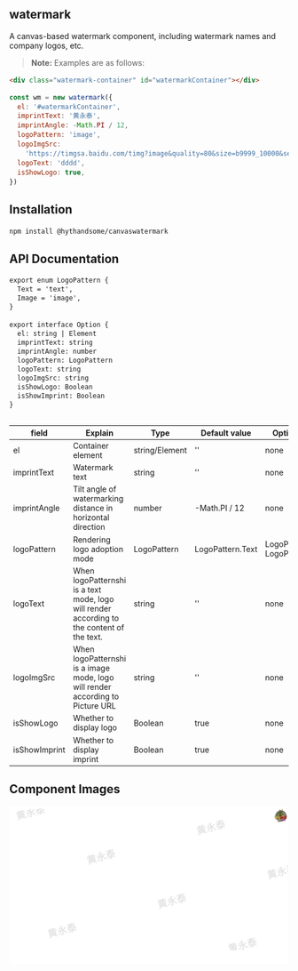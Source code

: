 ## watermark

A canvas-based watermark component, including watermark names and company logos, etc.

> **Note:** Examples are as follows:

```html
<div class="watermark-container" id="watermarkContainer"></div>
```

```js
const wm = new watermark({
  el: '#watermarkContainer',
  imprintText: '黄永泰',
  imprintAngle: -Math.PI / 12,
  logoPattern: 'image',
  logoImgSrc:
    'https://timgsa.baidu.com/timg?image&quality=80&size=b9999_10000&sec=1568368824188&di=a5bc896a1ccd00c6049c8e4b0392ca36&imgtype=0&src=http%3A%2F%2Fi.gbc.tw%2Fgb_img%2F0%2F002%2F194%2F2194310m.jpg',
  logoText: 'dddd',
  isShowLogo: true,
})
```

## Installation

`npm install @hythandsome/canvaswatermark`

## API Documentation

```
export enum LogoPattern {
  Text = 'text',
  Image = 'image',
}

export interface Option {
  el: string | Element
  imprintText: string
  imprintAngle: number
  logoPattern: LogoPattern
  logoText: string
  logoImgSrc: string
  isShowLogo: Boolean
  isShowImprint: Boolean
}


```

| field         | Explain                                                                                    | Type           | Default value    | Optional value                       |
| ------------- | ------------------------------------------------------------------------------------------ | -------------- | ---------------- | ------------------------------------ |
| el            | Container element                                                                          | string/Element | ''               | none                                 |
| imprintText   | Watermark text                                                                             | string         | ''               | none                                 |
| imprintAngle  | Tilt angle of watermarking distance in horizontal direction                                | number         | -Math.PI / 12    | none                                 |
| logoPattern   | Rendering logo adoption mode                                                               | LogoPattern    | LogoPattern.Text | LogoPattern.Text / LogoPattern.Image |
| logoText      | When logoPatternshi is a text mode, logo will render according to the content of the text. | string         | ''               | none                                 |
| logoImgSrc    | When logoPatternshi is a image mode, logo will render according to Picture URL             | string         | ''               | none                                 |
| isShowLogo    | Whether to display logo                                                                    | Boolean        | true             | none                                 |
| isShowImprint | Whether to display imprint                                                                 | Boolean        | true             | none                                 |

## Component Images

![Image text](https://github.com/hyt10290330/watermark/blob/master/image/1.png)
